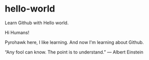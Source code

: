 hello-world
===========

Learn Github with Hello world.

Hi Humans!

Pyrohawk here, I like learning. And now I'm learning about Github.

“Any fool can know. The point is to understand.” 
― Albert Einstein
